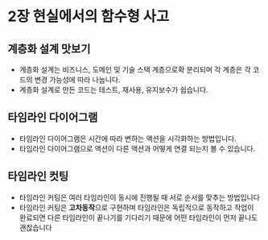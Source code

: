 # 2장 현실에서의 함수형 사고 

## 계층화 설계 맛보기
- 계층화 설계는 비즈니스, 도메인 및 기술 스택 계층으로확 분리되며 각 계층은 각 코드의 변경 가능성에 따라 나눕니다.
- 계층화 설계로 만든 코드는 테스트, 재사용, 유지보수가 쉽습니다.

## 타임라인 다이어그램
- 타임라인 다이어그램은 시간에 따라 변하는 액션을 시각화하는 방법입니다.
- 타임라인 다이어그램으로 액션이 다른 액션과 어떻게 연결 되는지 볼 수 있습니다.

## 타임라인 컷팅
- 타임라인 커팅은 여러 타임라인이 동시에 진행될 때 서로 순서를 맞추는 방법입니다<br/>
- 타임라인 커팅은 **고차동작**으로 구현하며 타임라인은 독립적으로 동작하고 작업이 완료되면 다른 타임라인이 끝나기를 기다리기 때문에 어떤 타임라인이 먼저 끝나도 괜찮습니다
